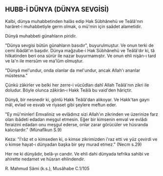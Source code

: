 ## HUBB-İ DÜNYA (DÜNYA SEVGİSİ)

Kalbi, dünya muhabbetinden halâs edip Hak Sübhânehü ve Teâlâ'nın harâret-i muhabbetiyle germ olmak, o mü'min için saâdet alametidir.

Dünyâ muhabbeti günahların piridir.

"Dünya sevgisi bütün günahların basıdır", buyurulmuştur. Ve onun terki de cemi ibâdât'ın başı­dır. Dünya mağzube-i Hak Sübhânehü ve Teâlâ'dır ki, tâ hilkatinden beri ona sürür ile nazar buyurmamıştır. Ve onun ehli nişân-ı tard ve la'n ile mersûm ve ma'lûm olmuştur.

"Dünyâ mel'undur, onda olanlar da mel'undur, ancak Allah'ı ananlar müstesna."

Çünkü zâkirler ve belki her zerre-i vücûdları dahî Allah Teâlâ'nın zikri ile doludur. Böyle olun­ca zâkirân-ı Hakk Teâlâ bu vaid'den hâriçtir.

Dünyâ, bir nesnedir ki, gönlü Hakk Teâlâ'dan alıkoyar. Ve Hakk'tan gayrı mâl, evlad ve esvab ve riyaset gibi şeylere meftun eder.

"Ey mü'minler! Emvaliniz ve evlâdınız sizi Al­lah'ın zikrinden ve üzerinize farz olan ibâdeti edadan meşgul etmesin. Eğer bir kimsenin emval ve evlâdı feraizini edadan onu meşgul ederse, on­lar zarar görücüler ve hüsranda kalıcılardır." (Münafîkun S.9)

Keza: "İ'râz et o kimseden ki, o kimse zikrimiz­den i'raz etti ve yüz çevirdi ve o kimse hayat-ı dünyadan başka bir şey murad etmez." (Necm s.29)

Her ne ki dünyâdır, belâ-yı candır. Ve ehli dahi dünyada tefrika sahibi ve ahirette nedamet ve hüs­ran ehlindendir.

R. Mahmud Sâmi (k.s.), Musâhabe C.1/105

